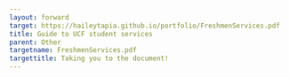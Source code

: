 ```yaml
---
layout: forward
target: https://haileytapia.github.io/portfolio/FreshmenServices.pdf
title: Guide to UCF student services
parent: Other
targetname: FreshmenServices.pdf
targettitle: Taking you to the document!
---
```

